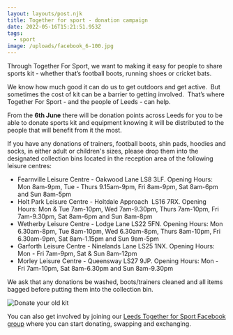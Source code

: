 ```yaml
---
layout: layouts/post.njk
title: Together for sport - donation campaign
date: 2022-05-16T15:21:51.953Z
tags:
  - sport
image: /uploads/facebook_6-100.jpg
---
```

Through Together For Sport, we want to making it easy for people to share sports kit - whether that’s football boots, running shoes or cricket bats.

We know how much good it can do us to get outdoors and get active.  But sometimes the cost of kit can be a barrier to getting involved.  That’s where Together For Sport - and the people of Leeds - can help.

From the **6th June** there will be donation points across Leeds for you to be able to donate sports kit and equipment knowing it will be distributed to the people that will benefit from it the most. 

If you have any donations of trainers, football boots, shin pads, hoodies and socks, in either adult or children's sizes, please drop them into the designated collection bins located in the reception area of the following leisure centres:

* Fearnville Leisure Centre - Oakwood Lane LS8 3LF. Opening Hours: Mon 8am-9pm, Tue - Thurs 9.15am-9pm, Fri 8am-9pm, Sat 8am-6pm and Sun 8am-5pm
* Holt Park Leisure Centre - Holtdale Approach  LS16 7RX. Opening Hours: Mon & Tue 7am-10pm, Wed 7am-9.30pm, Thurs 7am-10pm, Fri 7am-9.30pm, Sat 8am-6pm and Sun 8am-8pm
* Wetherby Leisure Centre - Lodge Lane LS22 5FN. Opening Hours: Mon 6.30am-8pm, Tue 8am-10pm, Wed 6.30am-8pm, Thurs 8am-10pm, Fri 6.30am-9pm, Sat 8am-1.15pm and Sun 9am-5pm
* Garforth Leisure Centre - Ninelands Lane LS25 1NX. Opening Hours: Mon - Fri 7am-9pm, Sat & Sun 8am-12pm 
* Morley Leisure Centre - Queensway LS27 9JP. Opening Hours: Mon - Fri 7am-10pm, Sat 8am-6.30pm and Sun 8am-9.30pm

We ask that any donations be washed, boots/trainers cleaned and all items bagged before putting them into the collection bin.

![Donate your old kit](/uploads/facebook_2-100.jpg)

You can also get involved by joining our [Leeds Together for Sport Facebook group](https://www.facebook.com/groups/1362989497479061) where you can start donating, swapping and exchanging.